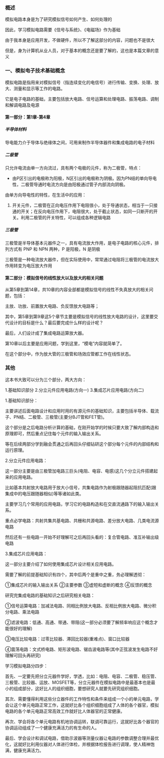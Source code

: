 

### 概述


模拟电路本身是为了研究模拟信号如何产生、如何处理的

因此，学习模拟电路需要《信号与系统》、《电磁场》作为基础

由于我本身是应用开发，不做硬件，所以不了解这部分的内容，问题也不是很大

但是，身为计算机从业人员，对于基本的概念还是要了解的，这也是本篇文章的意义


### 一、模拟电子技术基础概念

模拟电路是指用来对模拟信号（指连续变化的电信号）进行传输、变换、处理、放大、测量和显示等工作的电路。

它是电子电路的基础，主要包括放大电路、信号运算和处理电路、振荡电路、调制和解调电路及电源


#### 第一部分：第1章-第4章


##### 半导体材料

导电能力介于导体与绝缘体之间，可用来制作半导体器件和集成电路的电子材料

##### 二极管

只允许电流由单一方向流过，具有两个电极的元件，称为二极管，特点：

- 由P区引出的电极称为阳极，N区引出的电极称为阴极。因为PN结的单向导电性，二极管导通时电流方向是由阳极通过管子内部流向阴极。


由单方向导电性的特性，在生活中的应用：

1. 开关元件，二极管在正向电压作用下电阻很小，处于导通状态，相当于一只接通的开关；在反向电压作用下，电阻很大，处于截止状态，如同一只断开的开关。利用二极管的开关特性，可以组成各种逻辑电路


##### 三极管

三极管是半导体基本元器件之一，具有电流放大作用，是电子电路的核心元件，排列方式有 PNP 和 NPN 两种，P 是阳极，N 是阴极

三极管是一种电流放大器件，但在实际使用中，常常通过电阻将三极管的电流放大作用转变为电压放大作用


#### 第二部分：模拟信号的线性放大以及放大的相关问题

从第5章到第14章，共10章的内容全部都是模拟信号的线性不失真放大的相关问题，包括：

主放、功放、前置放大电路、负反馈放大电路等；

其中，第5章到第9章这5个章节主要是模拟信号的线性放大电路的设计，这里要交代设计的目标是什么？最后要完成什么样的设计呢？

最后，人们设计成了集成电路运算放大器。

第10章以后主要是应用问题，学到这里，“模电”内容就简单了。

在这个部分中，作为放大管的三极管和场效应管都工作在线性状态。

### 其他

这本书大致可以分为三个部分，两大方向：

1.基础知识部分
2.分立元件应用电路(方向一)
3.集成芯片应用电路(方向二)

1.基础知识部分：

主要讲述后面电路设计和应用时用的有源元件的基础知识，主要包括半导体、载流子、PN结、二极管、三极管(主要分BJT管和FET管)。

这个部分是之后电路分析计算的基础，在刚开始学的时候只要大致了解内部构造和原理即可，然后重点记住每个元件的输入输出关系。

等在后续两部分学到融会贯通之后再回头仔细钻研这个部分每个元件的内部结构和运行原理。


2.分立元件应用电路：

这一部分主要是由三极管加电路三巨头(电阻、电容、电感)这几个分立元件搭建起来的应用电路。

比如基本共射放大电路用于放大小信号，共集电路作为射极跟随器起阻抗匹配(跟集成中的电压跟随器相似)等等诸如此类。

主要学习几个常用的应用电路，学习它的电路构造和在交直流通路下的输入输出关系。

重点必学电路：共射共集共基电路、共栅和共源电路、差分放大电路、几类电流源电路

然后还有一些电路一开始不好理解可之后再回头看的：复合管电路、准互补输出级电路


3.集成芯片应用电路：

这一部分主要介绍了如何使用集成芯片设计相关应用电路。

需要了解的前提基础知识有四个，其中后两个是重中之重，务必理解透彻：

①集成芯片的输入输出关系 ②主要参数 ③虚短和虚断的概念 ④反馈的概念

研究完集成电路的基础知识之后研究相关电路：

①信号运算电路：加减法电路、同相比例放大电路、反相比例放大电路、微分积分电路、乘法电路

②滤波电路：低通、高通、带通、带阻(这一部分必须要了解频率响应这个概念才能很好的理解)

③电压比较电路：过零比较器、滞回比较器(重难点)、窗口比较器

④震荡电路：文式桥电路、矩形波电路、锯齿波电路等(其中正弦波发生电路不好理解可回头再研究)

学习模拟电路分四步： 　

首先、一定要先把分立元器件学好，学透，比如：电阻、电容、二极管、稳压管、三极管、比较器、运放、MOSFET等，分立元器件在模拟电路中是最基本也是最小的组成部分，这好比人的组织细胞，要想研究人就要先研究组织细胞。

其次、需要懂得利用这些分立器件的工作特性和条件来组成一个小的单元电路，学会让这个单元电路正常工作，这就好比各个组织细胞组成了人体的各个器官，模拟电路的各个单元电路正常高效工作就好比人体器官的正常健康。

再次、学会将各个单元电路有机地协调运转，联调可靠运行，这就好比各个器官的协调运动组成了一个健康充满活力的有生命的人。

最后、学会设计和调试电路，借助示波器等测量仪器让电路的参数调整合理并最优化，这就好比利用仪器对人体进行体检，并根据体检报告进行调理，使人精神饱满，健康充满活力。